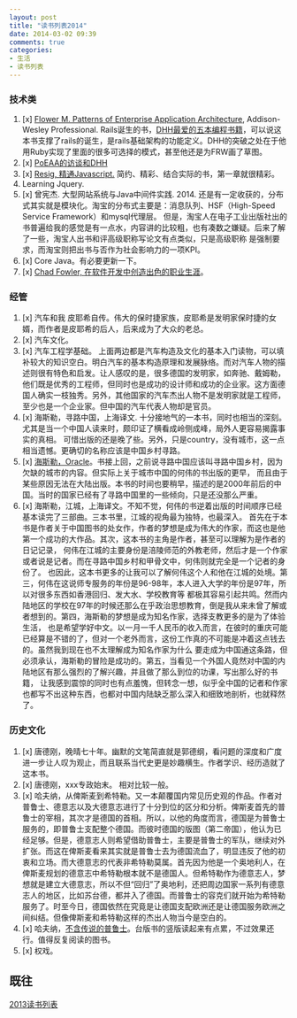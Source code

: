 ```yaml
---
layout: post
title: "读书列表2014"
date: 2014-03-02 09:39
comments: true
categories:
- 生活
- 读书列表
---
```


### 技术类

1. [x] [Flower M. Patterns of Enterprise Application Architecture](/blog/2014/04/12/itxi-tong-jia-gou-de-mo-shi/), Addison-Wesley Professional. Rails诞生的书，[DHH最爱的五本编程书籍](http://signalvnoise.com/posts/3375-the-five-programming-books-that-meant-most-to-me)，可以说这本书支撑了rails的诞生，是rails基础架构的功能定义。DHH的突破之处在于他用Ruby实现了里面的很多可选择的模式，甚至他还是为FRW画了草图。
1. [x] [PoEAA的访谈和DHH](http://rubyrogues.com/097-rr-book-club-patterns-of-enterprise-architecture-with-martin-fowler/)
1. [x] [Resig, 精通Javascript.](/blog/2014/07/23/pro-javascript-techniques/) 简约、精彩、结合实际的书，第一章就很精彩。
1. Learning Jquery.
1. [x] 曾宪杰. 大型网站系统与Java中间件实践. 2014. 还是有一定收获的，分布式其实就是模块化。淘宝的分布式主要是：消息队列、HSF（High-Speed Service Framework）和mysql代理层。
但是，淘宝人在电子工业出版社出的书普遍给我的感觉是有一点水，内容讲的比较粗，也有凑数之嫌疑。后来了解了一些，淘宝人出书和评高级职称写论文有点类似，只是高级职称
是强制要求，而淘宝则把出书与否作为社会影响力的一项KPI。
1. [x] Core Java。有必要更新一下。
1. [x] [Chad Fowler, 在软件开发中创造出色的职业生涯](/blog/2014/03/02/to-read-list/)。

### 经管

1. [x] 汽车和我 皮耶希自传。伟大的保时捷家族，皮耶希是发明家保时捷的女婿，而作者是皮耶希的后人，后来成为了大众的老总。  
1. [x] 汽车文化。  
1. [x] 汽车工程学基础。 上面两边都是汽车构造及文化的基本入门读物，可以填补较大的知识空白。明白汽车的基本构造原理和发展脉络。而对汽车人物的描述则很有特色和启发。让人感叹的是，很多德国的发明家，如奔驰、戴姆勒，他们既是优秀的工程师，但同时也是成功的设计师和成功的企业家。这方面德国人确实一枝独秀。另外，其他国家的汽车杰出人物不是发明家就是工程师，至少也是一个企业家。但中国的汽车代表人物却是官员。  
1. [x] 海斯勒，寻路中国，上海译文. 十分接地气的一本书，同时也相当的深刻。尤其是当一个中国人读来时，颇印证了横看成岭侧成峰，局外人更容易揭露事实的真相。
可惜出版的还是晚了些。另外，只是country，没有城市，这一点相当遗憾。更确切的名称应该是中国乡村寻路。
1. [x] [海斯勒，Oracle](/blog/2014/09/14/he-wei-de-jia-gu-wen/)。书接上回，之前说寻路中国应该叫寻路中国乡村，因为欠缺的城市的内容。但实际上关于城市中国的何伟的书出版的更早，
而且由于某些原因无法在大陆出版。本书的时间也要稍早，描述的是2000年前后的中国。当时的国家已经有了寻路中国里的一些倾向，只是还没那么严重。
1. [x] 海斯勒，江城，上海译文。不知不觉，何伟的书逆着出版的时间顺序已经基本读完了三部曲。三本书里，江城的视角最为独特，也最深入。
首先在于本书是作者关于中国图书的处女作，作者的梦想是成为伟大的作家，而这也是他第一个成功的大作品。其次，这本书的主角是作者，甚至可以理解为是作者的日记记录，
何伟在江城的主要身份是涪陵师范的外教老师，然后才是一个作家或者说是记者。而在寻路中国乡村和甲骨文中，何伟则就完全是一个记者的身份了。
也因此，这本书更多的让我可以了解何伟这个人和他在江城的处境。第三，何伟在这说师专服务的年份是96-98年，本人进入大学的年份是97年，所以对很多东西如香港回归、发大水、学校教育等
都极其容易引起共鸣。然而内陆地区的学校在97年的时候还那么在乎政治思想教育，倒是我从来未曾了解或者想到的。第四，海斯勒的梦想是成为知名作家，选择支教更多的是为了体验生活，
也是希望学好中文。以一月一千人民币的收入而言，在彼时的重庆可能已经算是不错的了，但对一个老外而言，这份工作真的不可能是冲着这点钱去的。虽然我到现在也不太理解成为知名作家为什么
要走成为中国通这条路，但必须承认，海斯勒的冒险是成功的。第五，当看见一个外国人竟然对中国的内陆地区有那么强烈的了解兴趣，并且做了那么到位的功课，写出那么好的书籍，
让我感到震惊的同时也有点羞愧，但转念一想，似乎全中国的记者和作家也都写不出这种东西，也都对中国内陆缺乏那么深入和细致地剖析，也就释然了。


### 历史文化


1. [x] 唐德刚，晚晴七十年。幽默的文笔简直就是郭德纲，看问题的深度和广度进一步让人叹为观止，而且联系当代史更是妙趣横生。作者学识、经历造就了这本书。  
1. [x] 唐德刚，xxx专政始末。 相对比较一般。  
1. [x] 哈夫纳，从俾斯麦到希特勒。又一本颠覆国内常见历史观的作品。作者对普鲁士、德意志以及大德意志进行了十分到位的区分和分析。俾斯麦首先的普鲁士的宰相，其次才是德国的首相。所以，以他的角度而言，德国是为普鲁士服务的，即普鲁士支配整个德国。而彼时德国的版图（第二帝国），他认为已经足够。但是，德意志人则希望借助普鲁士，主要是普鲁士的军队，继续对外扩张。而这在俾斯麦看来其实就是普鲁士去为德国流血了，明显违反了他的初衷和立场。而大德意志的代表非希特勒莫属。首先因为他是一个奥地利人，在俾斯麦规划的德意志中希特勒根本就不是德国人。但希特勒作为德意志人，梦想就是建立大德意志，所以不但“回归”了奥地利，还把周边国家一系列有德意志人的地区，比如苏台德，都并入了德国。而普鲁士的容克们就开始为希特勒服务了。时至今日，德国依然在究竟是让德国支配欧洲还是让德国服务欧洲之间纠结。但像俾斯麦和希特勒这样的杰出人物当今是空白的。
1. [x] 哈夫纳，[不含传说的普鲁士](/blog/2014/05/03/pu-lu-shi-bu-han-chuan-shuo/)。台版书的竖版读起来有点累，不过效果还行。值得反复阅读的图书。
1. [x] 权戏。

## 既往
 [2013读书列表](/blog/2013/01/11/to-read-list/)
